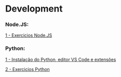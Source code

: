 # Development


<h3 align="left">Node.JS:</h3>

<div> 
<p><a href="https://github.com/JosiTubaroski/Node_JS">1 - Exercicios Node.JS </a></p>
</div> 

<h3 align="left">Python:</h3>

<div> 
<p><a href="https://github.com/JosiTubaroski/Programacao_com_Python/blob/main/README.md">1 - Instalação do Python, editor VS Code e extensões </a></p>
</div> 

<div> 
<p><a href="https://github.com/JosiTubaroski/Python-Exercises">2 - Exercicios Python </a></p>
</div> 




